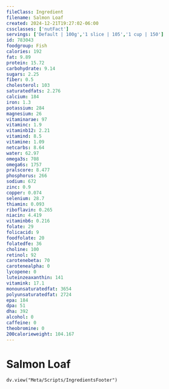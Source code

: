 ```yaml
---
fileClass: Ingredient
filename: Salmon Loaf
created: 2024-12-21T19:27:02-06:00
cssclasses: ['nutFact']
servings: ['Default | 100g','1 slice | 105','1 cup | 150']
id: 783043
foodgroup: Fish
calories: 192
fat: 9.89
protein: 15.72
carbohydrate: 9.14
sugars: 2.25
fiber: 0.5
cholesterol: 103
saturatedfats: 2.276
calcium: 184
iron: 1.3
potassium: 284
magnesium: 26
vitaminarae: 97
vitaminc: 1.9
vitaminb12: 2.21
vitamind: 8.5
vitamine: 1.09
netcarbs: 8.64
water: 62.97
omega3s: 708
omega6s: 1757
pralscore: 8.477
phosphorus: 266
sodium: 672
zinc: 0.9
copper: 0.074
selenium: 28.7
thiamin: 0.093
riboflavin: 0.265
niacin: 4.419
vitaminb6: 0.216
folate: 29
folicacid: 9
foodfolate: 20
folatedfe: 36
choline: 100
retinol: 92
carotenebeta: 70
carotenealpha: 0
lycopene: 0
luteinzeaxanthin: 141
vitamink: 17.1
monounsaturatedfat: 3654
polyunsaturatedfat: 2724
epa: 184
dpa: 51
dha: 392
alcohol: 0
caffeine: 0
theobromine: 0
200calorieweight: 104.167
---
```


# Salmon Loaf

```dataviewjs
dv.view("Meta/Scripts/IngredientsFooter")
```
